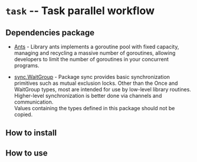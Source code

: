 # `task` -- Task parallel workflow

## Dependencies package

- [Ants](https://github.com/panjf2000/ants) - Library ants implements a goroutine pool with fixed capacity, managing and recycling a massive number of goroutines, allowing developers to limit the number of goroutines in your concurrent programs.

- [sync.WaitGroup](https://pkg.go.dev/sync) - Package sync provides basic synchronization primitives such as mutual exclusion locks. Other than the Once and WaitGroup types, most are intended for use by low-level library routines. Higher-level synchronization is better done via channels and communication.  
Values containing the types defined in this package should not be copied.

## How to install

## How to use